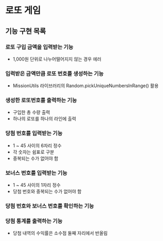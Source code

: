 # 로또 게임

## 기능 구현 목록

### 로또 구입 금액을 입력받는 기능

- 1,000원 단위로 나누어떨어지지 않는 경우 에러

### 입력받은 금액만큼 로또 번호를 생성하는 기능

- MissionUtils 라이브러리의 Random.pickUniqueNumbersInRange() 활용

### 생성한 로또번호를 출력하는 기능

- 구입한 총 수량 출력
- 하나의 로또를 하나의 라인에 출력

### 당첨 번호를 입력받는 기능

- 1 ~ 45 사이의 6자리 정수
- 각 숫자는 쉼표로 구분
- 중복되는 수가 없어야 함

### 보너스 번호를 입력받는 기능

- 1 ~ 45 사이의 1자리 정수
- 당첨 번호와 중복되는 수가 없어야 함

### 당첨 번호와 보너스 번호를 확인하는 기능

### 당첨 통계를 출력하는 기능

- 당첨 내역의 수익률은 소수점 둘째 자리에서 반올림
